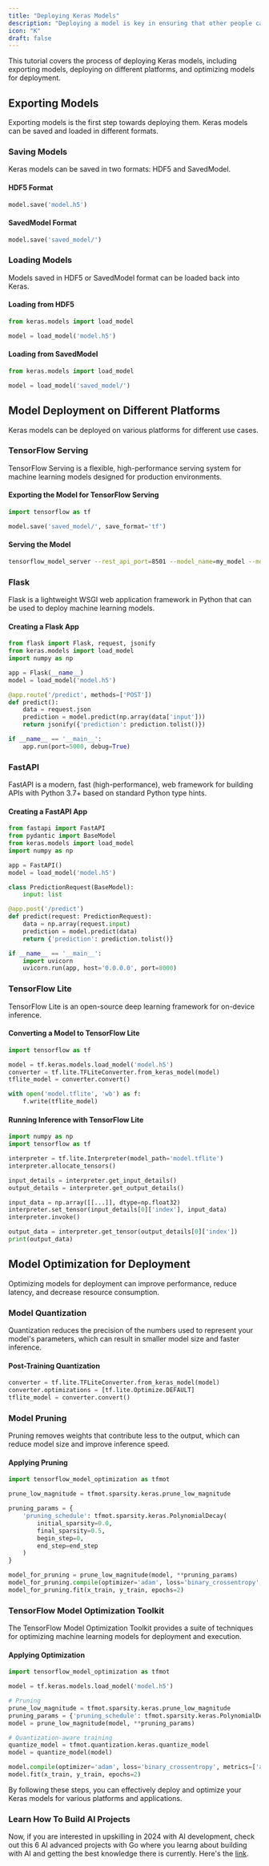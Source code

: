 ```yaml
---
title: "Deploying Keras Models"
description: "Deploying a model is key in ensuring that other people can use it"
icon: "K"
draft: false
---
```


This tutorial covers the process of deploying Keras models, including exporting models, deploying on different platforms, and optimizing models for deployment.

## Exporting Models

Exporting models is the first step towards deploying them. Keras models can be saved and loaded in different formats.

### Saving Models

Keras models can be saved in two formats: HDF5 and SavedModel.

#### HDF5 Format

```python
model.save('model.h5')
```

#### SavedModel Format

```python
model.save('saved_model/')
```

### Loading Models

Models saved in HDF5 or SavedModel format can be loaded back into Keras.

#### Loading from HDF5

```python
from keras.models import load_model

model = load_model('model.h5')
```

#### Loading from SavedModel

```python
from keras.models import load_model

model = load_model('saved_model/')
```

## Model Deployment on Different Platforms

Keras models can be deployed on various platforms for different use cases.

### TensorFlow Serving

TensorFlow Serving is a flexible, high-performance serving system for machine learning models designed for production environments.

#### Exporting the Model for TensorFlow Serving

```python
import tensorflow as tf

model.save('saved_model/', save_format='tf')
```

#### Serving the Model

```bash
tensorflow_model_server --rest_api_port=8501 --model_name=my_model --model_base_path="/path/to/saved_model/"
```

### Flask

Flask is a lightweight WSGI web application framework in Python that can be used to deploy machine learning models.

#### Creating a Flask App

```python
from flask import Flask, request, jsonify
from keras.models import load_model
import numpy as np

app = Flask(__name__)
model = load_model('model.h5')

@app.route('/predict', methods=['POST'])
def predict():
    data = request.json
    prediction = model.predict(np.array(data['input']))
    return jsonify({'prediction': prediction.tolist()})

if __name__ == '__main__':
    app.run(port=5000, debug=True)
```

### FastAPI

FastAPI is a modern, fast (high-performance), web framework for building APIs with Python 3.7+ based on standard Python type hints.

#### Creating a FastAPI App

```python
from fastapi import FastAPI
from pydantic import BaseModel
from keras.models import load_model
import numpy as np

app = FastAPI()
model = load_model('model.h5')

class PredictionRequest(BaseModel):
    input: list

@app.post('/predict')
def predict(request: PredictionRequest):
    data = np.array(request.input)
    prediction = model.predict(data)
    return {'prediction': prediction.tolist()}

if __name__ == '__main__':
    import uvicorn
    uvicorn.run(app, host='0.0.0.0', port=8000)
```

### TensorFlow Lite

TensorFlow Lite is an open-source deep learning framework for on-device inference.

#### Converting a Model to TensorFlow Lite

```python
import tensorflow as tf

model = tf.keras.models.load_model('model.h5')
converter = tf.lite.TFLiteConverter.from_keras_model(model)
tflite_model = converter.convert()

with open('model.tflite', 'wb') as f:
    f.write(tflite_model)
```

#### Running Inference with TensorFlow Lite

```python
import numpy as np
import tensorflow as tf

interpreter = tf.lite.Interpreter(model_path='model.tflite')
interpreter.allocate_tensors()

input_details = interpreter.get_input_details()
output_details = interpreter.get_output_details()

input_data = np.array([[...]], dtype=np.float32)
interpreter.set_tensor(input_details[0]['index'], input_data)
interpreter.invoke()

output_data = interpreter.get_tensor(output_details[0]['index'])
print(output_data)
```

## Model Optimization for Deployment

Optimizing models for deployment can improve performance, reduce latency, and decrease resource consumption.

### Model Quantization

Quantization reduces the precision of the numbers used to represent your model's parameters, which can result in smaller model size and faster inference.

#### Post-Training Quantization

```python
converter = tf.lite.TFLiteConverter.from_keras_model(model)
converter.optimizations = [tf.lite.Optimize.DEFAULT]
tflite_model = converter.convert()
```

### Model Pruning

Pruning removes weights that contribute less to the output, which can reduce model size and improve inference speed.

#### Applying Pruning

```python
import tensorflow_model_optimization as tfmot

prune_low_magnitude = tfmot.sparsity.keras.prune_low_magnitude

pruning_params = {
    'pruning_schedule': tfmot.sparsity.keras.PolynomialDecay(
        initial_sparsity=0.0,
        final_sparsity=0.5,
        begin_step=0,
        end_step=end_step
    )
}

model_for_pruning = prune_low_magnitude(model, **pruning_params)
model_for_pruning.compile(optimizer='adam', loss='binary_crossentropy', metrics=['accuracy'])
model_for_pruning.fit(x_train, y_train, epochs=2)
```

### TensorFlow Model Optimization Toolkit

The TensorFlow Model Optimization Toolkit provides a suite of techniques for optimizing machine learning models for deployment and execution.

#### Applying Optimization

```python
import tensorflow_model_optimization as tfmot

model = tf.keras.models.load_model('model.h5')

# Pruning
prune_low_magnitude = tfmot.sparsity.keras.prune_low_magnitude
pruning_params = {'pruning_schedule': tfmot.sparsity.keras.PolynomialDecay(initial_sparsity=0.0, final_sparsity=0.5, begin_step=0, end_step=end_step)}
model = prune_low_magnitude(model, **pruning_params)

# Quantization-aware training
quantize_model = tfmot.quantization.keras.quantize_model
model = quantize_model(model)

model.compile(optimizer='adam', loss='binary_crossentropy', metrics=['accuracy'])
model.fit(x_train, y_train, epochs=2)
```

By following these steps, you can effectively deploy and optimize your Keras models for various platforms and applications.

### Learn How To Build AI Projects

Now, if you are interested in upskilling in 2024 with AI development, check out this 6 AI advanced projects with Go where you learng about building with AI and getting the best knowledge there is currently. Here's the [link](https://akhilsharmatech.gumroad.com/l/zgxqq).
